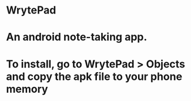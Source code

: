 # WrytePad
# An android note-taking app.
# To install, go to WrytePad > Objects and copy the apk file to your phone memory
